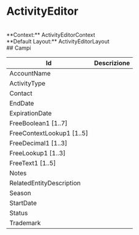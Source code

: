 # ActivityEditor

<br/>
**Context:** ActivityEditorContext
<br/>
**Default Layout:** ActivityEditorLayout



<br/>
## Campi

| Id | Descrizione | 
| --- | --- | 
| AccountName |  | 
| ActivityType |  | 
| Contact |  | 
| EndDate |  | 
| ExpirationDate |  | 
| FreeBoolean1 [1..7] |  | 
| FreeContextLookup1 [1..5] |  | 
| FreeDecimal1 [1..3] |  | 
| FreeLookup1 [1..3] |  | 
| FreeText1 [1..5] |  | 
| Notes |  | 
| RelatedEntityDescription |  | 
| Season |  | 
| StartDate |  | 
| Status |  | 
| Trademark |  |

